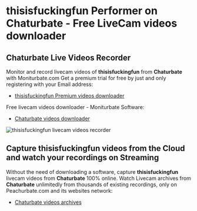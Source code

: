 # thisisfuckingfun Performer on Chaturbate - Free LiveCam videos downloader

## Chaturbate Live Videos Recorder

Monitor and record livecam videos of **thisisfuckingfun** from **Chaturbate** with Moniturbate.com
Get a premium trial for free by just and only registering with your Email address:
* [thisisfuckingfun Premium videos downloader](https://moniturbate.com/request-demo-licence-key.html)

Free livecam videos downloader - Moniturbate Software:
* [Chaturbate videos downloader](https://moniturbate.com/moniturbate-download-software.html)

![thisisfuckingfun livecam videos recorder](https://peachurnet.com/templates/moniturbate-software.png)


## Capture thisisfuckingfun videos from the Cloud and watch your recordings on Streaming

Without the need of downloading a software, capture **thisisfuckingfun** livecam videos from **Chaturbate** 100% online.
Watch Livecam archives from **Chaturbate** unlimitedly from thousands of existing recordings, only on Peachurbate.com and its websites network:
* [Chaturbate videos archives](https://peachurnet.com/)